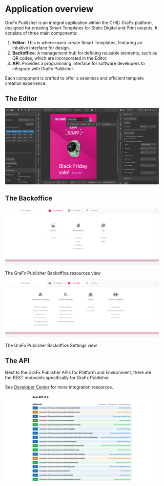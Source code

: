 # Application overview

GraFx Publisher is an integral application within the CHILI GraFx platform, designed for creating Smart Templates for Static Digital and Print outputs. It consists of three main components:

1. **Editor**: This is where users create Smart Templates, featuring an intuitive interface for design.
2. **Backoffice**: A management hub for defining reusable elements, such as QR codes, which are incorporated in the Editor.
3. **API**: Provides a programming interface for software developers to integrate with GraFx Publisher.

Each component is crafted to offer a seamless and efficient template creation experience.

## The Editor

![ui-full](editor.png)

## The Backoffice

![ui-full](backoffice1.png)

The GraFx Publisher Backoffice resources view

![ui-full](backoffice2.png)

The GraFx Publisher Backoffice Settings view

## The API

Next to the GraFx Publisher APIs for Platform and Environment, there are the REST endpoints specifically for GraFx Publisher.

See [Developer Center](/GraFx-Developers/) for more integration resources.

![ui-full](API.png)
